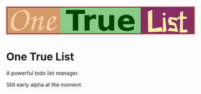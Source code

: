 
![One True List](https://raw.githubusercontent.com/cronvel/one-true-list/master/logo/logo.svg)

# One True List

A powerful todo list manager.

Still early alpha at the moment.

